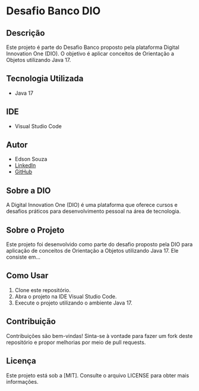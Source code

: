 # Desafio Banco DIO

## Descrição
Este projeto é parte do Desafio Banco proposto pela plataforma Digital Innovation One (DIO). O objetivo é aplicar conceitos de Orientação a Objetos utilizando Java 17.

## Tecnologia Utilizada
- Java 17

## IDE
- Visual Studio Code

## Autor
- Edson Souza
- [LinkedIn](https://www.linkedin.com/in/edsonfrs/)
- [GitHub](https://github.com/Edsonfrs)

## Sobre a DIO
A Digital Innovation One (DIO) é uma plataforma que oferece cursos e desafios práticos para desenvolvimento pessoal na área de tecnologia.

## Sobre o Projeto
Este projeto foi desenvolvido como parte do desafio proposto pela DIO para aplicação de conceitos de Orientação a Objetos utilizando Java 17. Ele consiste em...

## Como Usar
1. Clone este repositório.
2. Abra o projeto na IDE Visual Studio Code.
3. Execute o projeto utilizando o ambiente Java 17.

## Contribuição
Contribuições são bem-vindas! Sinta-se à vontade para fazer um fork deste repositório e propor melhorias por meio de pull requests.

## Licença
Este projeto está sob a [MIT]. Consulte o arquivo LICENSE para obter mais informações.

